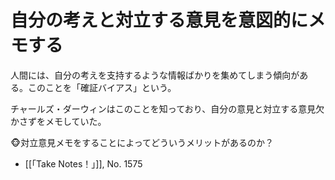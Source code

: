# 自分の考えと対立する意見を意図的にメモする

人間には、自分の考えを支持するような情報ばかりを集めてしまう傾向がある。このことを「確証バイアス」という。

チャールズ・ダーウィンはこのことを知っており、自分の意見と対立する意見欠かさずをメモしていた。

🐵対立意見メモをすることによってどういうメリットがあるのか？

- [[「Take Notes！」]], No. 1575
